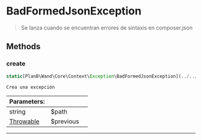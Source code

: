 
                                                                                                                                            
    
# BadFormedJsonException


> Se lanza cuando se encuentran errores de sintaxis en composer.json
>
> 








## Methods

### create
``` php
static[PlanB\Wand\Core\Context\Exception\BadFormedJsonException](../../../../../PlanB/Wand/Core/Context/Exception/BadFormedJsonException.md) create (string $path, [Throwable](../../../../../Throwable.md) $previous = null)

Crea una excepción

```

|Parameters: | | |
| --- | --- | --- |
|string |$path |  |
|[Throwable](../../../../../Throwable.md) |$previous |  |

---


                                                                                                                                                                                                                                                                                                                                                                                                            
    
                                                                                                                                                                                                                                                                             
                